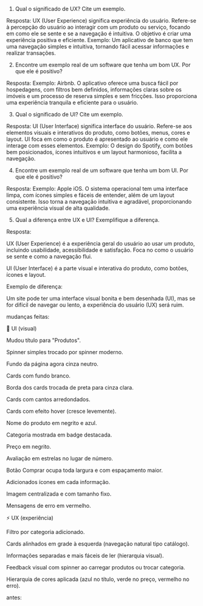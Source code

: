 1. Qual o significado de UX? Cite um exemplo. 

Resposta: 
 UX (User Experience) significa experiência do usuário. Refere-se à percepção do usuário ao interagir com um produto ou serviço, focando em como ele se sente e se a navegação é intuitiva. O objetivo é criar uma experiência positiva e eficiente. 
 Exemplo: Um aplicativo de banco que tem uma navegação simples e intuitiva, tornando fácil acessar informações e realizar transações. 

 

2. Encontre um exemplo real de um software que tenha um bom UX. Por que ele é positivo? 

Resposta: 
 Exemplo: Airbnb. O aplicativo oferece uma busca fácil por hospedagens, com filtros bem definidos, informações claras sobre os imóveis e um processo de reserva simples e sem fricções. Isso proporciona uma experiência tranquila e eficiente para o usuário. 

 

3. Qual o significado de UI? Cite um exemplo. 

Resposta: 
 UI (User Interface) significa interface do usuário. Refere-se aos elementos visuais e interativos do produto, como botões, menus, cores e layout. UI foca em como o produto é apresentado ao usuário e como ele interage com esses elementos. 
 Exemplo: O design do Spotify, com botões bem posicionados, ícones intuitivos e um layout harmonioso, facilita a navegação. 

 

4. Encontre um exemplo real de um software que tenha um bom UI. Por que ele é positivo? 

Resposta: 
 Exemplo: Apple iOS. O sistema operacional tem uma interface limpa, com ícones simples e fáceis de entender, além de um layout consistente. Isso torna a navegação intuitiva e agradável, proporcionando uma experiência visual de alta qualidade. 

 

5. Qual a diferença entre UX e UI? Exemplifique a diferença. 

Resposta: 

UX (User Experience) é a experiência geral do usuário ao usar um produto, incluindo usabilidade, acessibilidade e satisfação. Foca no como o usuário se sente e como a navegação flui. 

UI (User Interface) é a parte visual e interativa do produto, como botões, ícones e layout. 

Exemplo de diferença: 

Um site pode ter uma interface visual bonita e bem desenhada (UI), mas se for difícil de navegar ou lento, a experiência do usuário (UX) será ruim. 

 

 

mudanças feitas:

🎨 UI (visual) 

Mudou título para "Produtos". 

Spinner simples trocado por spinner moderno. 

Fundo da página agora cinza neutro. 

Cards com fundo branco. 

Borda dos cards trocada de preta para cinza clara. 

Cards com cantos arredondados. 

Cards com efeito hover (cresce levemente). 

Nome do produto em negrito e azul. 

Categoria mostrada em badge destacada. 

Preço em negrito. 

Avaliação em estrelas no lugar de número. 

Botão Comprar ocupa toda largura e com espaçamento maior. 

Adicionados ícones em cada informação. 

Imagem centralizada e com tamanho fixo. 

Mensagens de erro em vermelho. 

 

⚡ UX (experiência) 

Filtro por categoria adicionado. 

Cards alinhados em grade à esquerda (navegação natural tipo catálogo). 

Informações separadas e mais fáceis de ler (hierarquia visual). 

Feedback visual com spinner ao carregar produtos ou trocar categoria. 

Hierarquia de cores aplicada (azul no título, verde no preço, vermelho no erro). 

antes:

 
